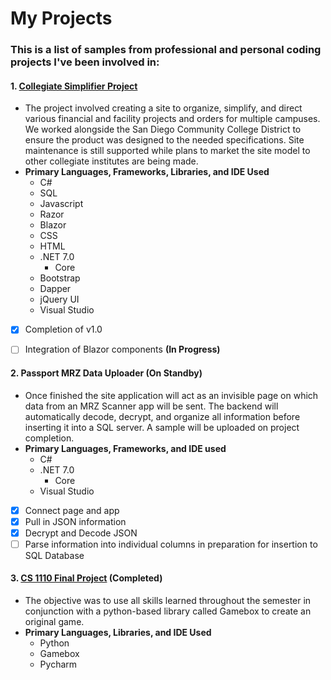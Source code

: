 # My Projects

### This is a list of samples from professional and personal coding projects I've been involved in:

#### 1. [Collegiate Simplifier Project](https://github.com/PilatiEric/my-projects-and-portfolio/tree/main/Collegiate%20Simplifier%20Project)
   - The project involved creating a site to organize, simplify, and direct various financial and facility projects and orders for multiple campuses.
      We worked alongside the San Diego Community College District to ensure the product was designed to the needed specifications.
      Site maintenance is still supported while plans to market the site model to other collegiate institutes are being made.
   - **Primary Languages, Frameworks, Libraries, and IDE Used**
      - C#
      - SQL
      - Javascript
      - Razor
      - Blazor
      - CSS
      - HTML
      - .NET 7.0
        - Core
      - Bootstrap
      - Dapper
      - jQuery UI
      - Visual Studio
- [X] Completion of v1.0
- [ ] Integration of Blazor components **(In Progress)**

   
#### 2. Passport MRZ Data Uploader (On Standby)
   - Once finished the site application will act as an invisible page on which data from an MRZ Scanner app will be sent. The backend will automatically
     decode, decrypt, and organize all information before inserting it into a SQL server. A sample will be uploaded on project completion.
   - **Primary Languages, Frameworks, and IDE used**
      - C#
      - .NET 7.0
        - Core
      - Visual Studio
- [X] Connect page and app
- [X] Pull in JSON information
- [X] Decrypt and Decode JSON
- [ ] Parse information into individual columns in preparation for insertion to SQL Database

#### 3. [CS 1110 Final Project](https://github.com/PilatiEric/my-projects-and-portfolio/tree/main/CS_1110_Final_Project) (Completed)
   - The objective was to use all skills learned throughout the semester in conjunction with a python-based library called Gamebox to create an original game.
   - **Primary Languages, Libraries, and IDE Used**
      - Python
      - Gamebox
      - Pycharm
